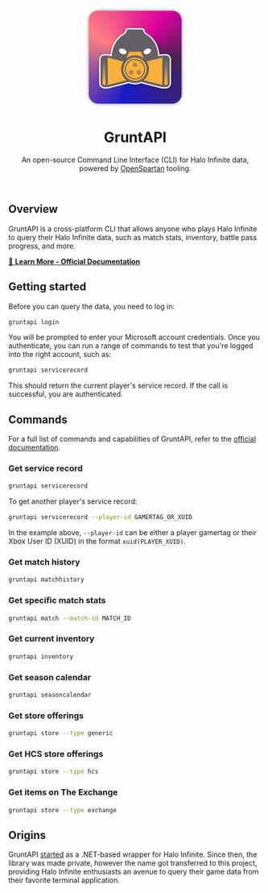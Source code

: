 <div align="center">
	<br>
	<br>
	<div>
		<picture>
			<img alt="GruntAPI logo" width="200px" src="media/logo.png">
		</picture>
		<br>
	</div>
	<h1>GruntAPI</h1>
	<p>
		An open-source Command Line Interface (CLI) for Halo Infinite data, powered by <a href="https://openspartan.com">OpenSpartan</a> tooling.
	</p>
	<br>
</div>

## Overview

GruntAPI is a cross-platform CLI that allows anyone who plays Halo Infinite to query their Halo Infinite data, such as match stats, inventory, battle pass progress, and more.

[📕 **Learn More - Official Documentation**](https://gruntapi.com)

## Getting started

Before you can query the data, you need to log in:

```bash
gruntapi login
```

You will be prompted to enter your Microsoft account credentials. Once you authenticate, you can run a range of commands to test that you're logged into the right account, such as:

```bash
gruntapi servicerecord
```

This should return the current player's service record. If the call is successful, you are authenticated.

## Commands

For a full list of commands and capabilities of GruntAPI, refer to the [official documentation](https://gruntapi.com).

### Get service record

```bash
gruntapi servicerecord
```

To get another player's service record:

```bash
gruntapi servicerecord --player-id GAMERTAG_OR_XUID
```

In the example above, `--player-id` can be either a player gamertag or their Xbox User ID (XUID) in the format `xuid(PLAYER_XUID)`.

### Get match history

```bash
gruntapi matchhistory
```

### Get specific match stats

```bash
gruntapi match --match-id MATCH_ID
```

### Get current inventory

```bash
gruntapi inventory
```

### Get season calendar

```bash
gruntapi seasoncalendar
```

### Get store offerings

```bash
gruntapi store --type generic
```

### Get HCS store offerings

```bash
gruntapi store --type hcs
```

### Get items on The Exchange

```bash
gruntapi store --type exchange
```

## Origins

GruntAPI [started](https://web.archive.org/web/20220907215813/https://gruntapi.com/) as a .NET-based wrapper for Halo Infinite. Since then, the library was made private, however the name got transferred to this project, providing Halo Infinite enthusiasts an avenue to query their game data from their favorite terminal application.

